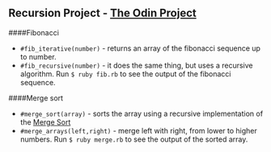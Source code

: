 ## Recursion Project - [The Odin Project]()

####Fibonacci
* `#fib_iterative(number)` - returns an array of the fibonacci sequence up to number.
* `#fib_recursive(number)` - it does the same thing, but uses a recursive algorithm.
Run `$ ruby fib.rb` to see the output of the fibonacci sequence.


####Merge sort
* `#merge_sort(array)` - sorts the array using a recursive implementation of the [Merge Sort]()
* `#merge_arrays(left,right)` - merge left with right, from lower to higher numbers.
Run `$ ruby merge.rb` to see the output of the sorted array.

